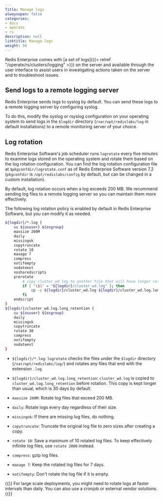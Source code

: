 ```yaml
---
Title: Manage logs
alwaysopen: false
categories:
- docs
- operate
- rs
description: null
linktitle: Manage logs
weight: 50
---
```

Redis Enterprise comes with [a set of logs]({{< relref "/operate/rs/clusters/logging" >}}) on the server and available through the user interface to assist users in investigating actions taken on the server and to troubleshoot issues.

## Send logs to a remote logging server

Redis Enterprise sends logs to syslog by default. You can send these logs to a remote logging server by configuring syslog.

To do this, modify the syslog or rsyslog configuration on your operating system to send logs in the `$logdir` directory (`/var/opt/redislabs/log` in default installations) to a remote monitoring server of your choice.

## Log rotation

Redis Enterprise Software's job scheduler runs `logrotate` every five minutes to examine logs stored on the operating system and rotate them based on the log rotation configuration. You can find the log rotation configuration file at `$pkgconfdir/logrotate.conf` as of Redis Enterprise Software version 7.2 (`pkgconfdir` is `/opt/redislabs/config` by default, but can be changed in a custom installation).

By default, log rotation occurs when a log exceeds 200 MB. We recommend sending log files to a remote logging server so you can maintain them more effectively.

The following log rotation policy is enabled by default in Redis Enterprise Software, but you can modify it as needed.

```sh
${logdir}/*.log {
    su ${osuser} ${osgroup}
    maxsize 200M
    daily
    missingok
    copytruncate
    rotate 10
    maxage 7
    compress
    notifempty
    nodateext
    nosharedscripts
    prerotate
        # copy cluster_wd log to another file that will have longer retention
        if [ "\$1" = "${logdir}/cluster_wd.log" ]; then
            cp -p ${logdir}/cluster_wd.log ${logdir}/cluster_wd.log.long_retention
        fi
    endscript
}
${logdir}/cluster_wd.log.long_retention {
    su ${osuser} ${osgroup}
    daily
    missingok
    copytruncate
    rotate 30
    compress
    notifempty
    nodateext
}
```

- `${logdir}/*.log`: `logrotate` checks the files under the `$logdir` directory (`/var/opt/redislabs/log/`) and rotates any files that end with the extension `.log`.

- `${logdir}/cluster_wd.log.long_retention`: `cluster_wd.log` is copied to `cluster_wd.log.long_retention` before rotation. This copy is kept longer than usual, which is 30 days by default.

- `maxsize 200M`: Rotate log files that exceed 200 MB.

- `daily`: Rotate logs every day regardless of their size.

- `missingok`: If there are missing log files, do nothing.

- `copytruncate`: Truncate the original log file to zero sizes after creating a copy.

- `rotate 10`: Save a maximum of 10 rotated log files. To keep effectively infinite log files, use `rotate 2000` instead.

- `compress`: gzip log files.

- `maxage 7`: Keep the rotated log files for 7 days.

- `notifempty`: Don't rotate the log file if it is empty.

{{<note>}}
For large scale deployments, you might need to rotate logs at faster intervals than daily. You can also use a cronjob or external vendor solutions.
{{</note>}}
